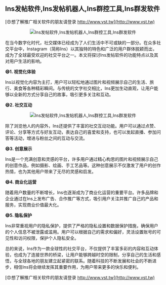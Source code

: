 ## **Ins发帖软件,Ins发帖机器人,Ins群控工具,Ins群发软件**

[😍想了解推广相关软件的朋友请登录 http://www.vst.tw](http://www.vst.tw)

 <center><img src="https://vst.tw/MP4/tuiguang/png/4.png" alt="Ins发帖软件,Ins发帖机器人,Ins群控工具,Ins群发软件"></center>

在当今数字化时代，社交媒体已经成为了人们生活中不可或缺的一部分。在众多社交平台中，Instagram（简称Ins）以其独特的特色和广泛的用户群体脱颖而出，成为了全球最受欢迎的社交平台之一。本文将探讨Ins发帖软件的功能特点以及其对用户生活的影响。

**😄1. 视觉化体验**

Ins以视觉化内容为主打，用户可以轻松地通过图片和视频展示自己的生活、旅行、美食等各种精彩瞬间。与传统的文字社交相比，Ins更加生动直观，让用户能够以全新的方式分享自己的故事，吸引更多关注和互动。

**😄2. 社交互动**

 <center><img src="https://vst.tw/MP4/tuiguang/png/0.png" alt="Ins发帖软件,Ins发帖机器人,Ins群控工具,Ins群发软件"></center>

除了浏览他人的内容外，Ins还提供了丰富的社交互动功能。用户可以通过点赞、评论、分享等方式与好友互动，表达自己的喜爱和支持，也可以发起直播、参加问答等活动，增进与粉丝之间的互动与交流。

**😄3. 创意展示**

Ins是一个充满创意和灵感的平台，许多用户通过精心构思的图片和视频展示自己的创意作品，例如摄影、绘画、手工艺品等。这种创意展示不仅激发了用户的创作热情，也为其他用户带来了无尽的灵感和启发。

**😄4. 商业化运营**

随着用户数量的不断增长，Ins也逐渐成为了商业化运营的重要平台。许多品牌和企业通过在Ins上发布广告、合作推广等方式，吸引用户关注并推广自己的产品和服务，实现商业价值最大化。

**😄5. 隐私保护**

Ins非常重视用户的隐私保护，提供了严格的隐私设置和数据保护措施，确保用户的个人信息不被泄露或滥用。用户可以根据自己的需求和偏好，灵活设置账号的可见性和访问权限，保护个人隐私安全。

总的来说，Ins作为一款全球性的社交平台，不仅提供了丰富多彩的内容和互动体验，也成为了连接世界的桥梁，让用户能够跨越时空的限制，分享自己的生活和感悟，与全球各地的朋友建立起紧密的联系。随着科技的不断发展和社会的不断进步，相信Ins将会继续发挥其重要作用，为用户带来更多的快乐和便利。

[😍想了解推广相关软件的朋友请登录 http://www.vst.tw](http://www.vst.tw)




